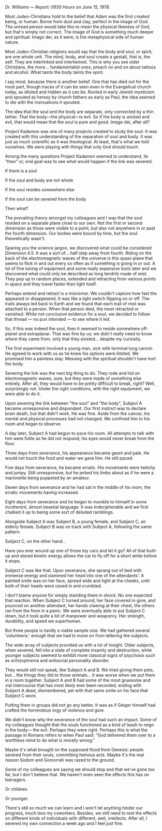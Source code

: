 *Dr. Williams — Report: 0930 Hours on June 15, 1978.*


Most Judeo-Christians hold to the belief that Adam was the first created being, or human. Borne from dust and clay, perfect in the image of God. The unread person would take this to mean the physical likeness of God, but that's simply not correct. The image of God is something much deeper and spiritual. Imago dei, as it were, is the metaphysical side of human nature. 


Most Judeo-Christian religions would say that the body and soul, or spirit, are one whole unit. The mind, body, and soul create a gestalt, that is, the self. They are interlinked and intertwined. This is why you see older Christians, the more… fundamentalist ones, preach on and on about tattoos and alcohol. What taints the body taints the spirit. 


I say most, because there is another belief. One that has died out for the most part, though traces of it can be seen even in the Evangelical church today, as diluted and hidden as it can be. Rooted in early Jewish mysticism and spouted as heresy by church fathers as early as Paul, the idea seemed to die with the insinuations it spouted. 


The idea that the soul and the body are separate, only connected by a thin tether. That the body—the physical—is evil. So if the body is wicked and evil, that would mean that the soul is pure and good. Imago dei, after all?


Project Kadamon was one of many projects created to study the soul. It was created with this understanding of the separation of soul and body. It was just as much scientific as it was theological. At least, that's what we told ourselves. We were playing with things that only God should touch. 


Among the many questions Project Kadamon seemed to understand, its "then" or, end goal was to see what would happen if the link was severed. 


If there is a soul

If the soul and body are not whole

If the soul resides somewhere else

If the soul can be severed from the body


Then what? 


The prevailing theory amongst my colleagues and I was that the soul resided on a separate plane close to our own. Not the first or second dimension as those were visible to a point, but also not anywhere in or past the fourth dimension. Our bodies were bound by time, but the soul theoretically wasn't. 


Sparing you the science jargon, we discovered what could be considered Dimension 4.5. It was a sort of… half step away from fourth. Riding on the back of the electromagnetic waves of the universe is this quasi-plane that seems to flick in and out every so often as if something is going in or out. A lot of fine tuning of equipment and some really expensive tools later and we discovered what could only be described as long tendrils made of mist. They pop up in random places, extended and retracting from various points in space and they travel faster than light itself.


Perhaps extend and retract is a misnomer. We couldn't capture how fast the appeared or disappeared. It was like a light switch flipping on or off. The trails always led back to Earth and we found that each trail of mist was attached to a person. When that person died, the most retracted or vanished. While not conclusive evidence for a soul, we decided to follow that thread — no pun intended — to see where it led. 


So, if this was indeed the soul, then it seemed to reside somewhere off-planet and extraplanar. That was fine by us; we didn't really need to know *where* they came from, only that they existed… despite my curiosity. 


The first experiment involved a young man, sick with terminal lung cancer. He agreed to work with us as he knew his options were limited. We promised him a painless stay. Messing with the spiritual shouldn't have hurt the body. 


Severing the link was the next big thing to do. They rode and hid on electromagnetic waves, sure, but they were made of something else entirely. After all, they would have to be pretty difficult to break, right? Well, surprisingly not. Under the right conditions, with the right equipment, we were able to do it. 


Upon severing the link between "the soul" and "the body", Subject A became unresponsive and dispondant. Our first instinct was to declare brain death, but that didn't work. He was fine. Aside from the cancer, his mental and physical processes had not changed. We confined him to his room and began to observe. 


A day later, Subject A had begun to pace his room. All attempts to talk with him were futile as he did not respond; his eyes would never break from the floor. 


Three days from severance, his appearance became gaunt and pale. He would not touch the food and water we gave him. He still paced. 


Five days from severance, he became erratic. His movements were twitchy and jumpy. Still unresponsive, but he jerked his limbs about as if he were a marionette being puppeted by an amateur. 


Seven days from severance and he had sat in the middle of his room, the erratic movements having increased. 


Eight days from severance and he began to mumble to himself in some incoherent, almost beastial language. It was indecipherable and we first chalked it up to being some sort of deluded ramblings. 


Alongside Subject A was Subject B, a young female, and Subject C, an elderly female. Subject B was on track with Subject A, following the same pattern. 


Subject C, on the other hand…


Have you ever wound up one of those toy cars and let it go? All of that built-up and stored kinetic energy allows the car to fly off for a short while before it stops. 


Subject C was like that. Upon severance, she sprang out of bed with immense energy and slammed her head into one of the attendants'. A painted smile was on her face, spread wide and tight at the cheeks, until both of their heads were caved in and crumbled. 


I don't blame anyone for simply standing there in shock. No one expected that reaction. When Subject C turned around, her face covered in gore, and pounced on another attendant, her hands clawing at their chest, the others ran from the from in a panic. We were eventually able to put Subject C down, but it took quite a bit of manpower and weaponry. Her strength, durability, and speed we superhuman. 


But three people is hardly a viable sample size. We had gathered several 'volunteers;' enough that we had to move on from lettering the subjects. 


The wide array of subjects provided us with a lot of insight. Older subjects, when severed, fell into a state of complete insanity and destruction, while younger subjects seemed to exhibit more classical signs of psychosis such as schizophrenia and antisocial personality disorder. 


They would still not speak, like Subject A and B. We tried giving them pets, but… the things they did to those animals… it was worse when we put them in a room together. Subject A and B had some of the most gruesome and vial intercourse that has most likely ever been recorded, ending with Subject A dead, dismembered, yet with that same smile on his face that Subject C wore. 


Putting them in groups did not go any better. It was as if Geiger himself had crafted the horrendous orgy of violence and gore. 


We didn't know why the severance of the soul had such an impact. Some of my colleagues thought that the souls functioned as a kind of leash to reign in the body— the evil. Perhaps they were right. Perhaps this is what the passage in Romans refers to when Paul said: "God delivered them over to a worthless mind to do what is morally wrong." 


Maybe it's what brought on the supposed flood from Genesis: people severed from their souls, committing heinous acts. Maybe it's the real reason Sodom and Gomorrah was razed to the ground. 


Some of my colleagues are saying we should stop and that we've gone too far, but I don't believe that. We haven't even seen the effects this has on teenagers.


Or children. 


Or younger.


There's still *so much* we can learn and I won't let anything hinder our progress, much less my coworkers. Besides, we still need to rest the effects on different kinds of individuals with different, well, intellects. After all, I severed my own connection a week ago and I feel just fine. 